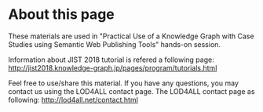 # About this page
These materials are used in "Practical Use of a Knowledge Graph with Case Studies using Semantic Web Publishing Tools" hands-on session.

Information about JIST 2018 tutorial is refered a following page: http://jist2018.knowledge-graph.jp/pages/program/tutorials.html

Feel free to use/share this material.
If you have any questions, you may contact us using the LOD4ALL contact page.
The LOD4ALL contact page as following: http://lod4all.net/contact.html

